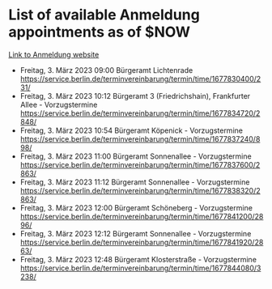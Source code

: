 # List of available Anmeldung appointments as of $NOW
[Link to Anmeldung website](https://service.berlin.de/terminvereinbarung/termin/tag.php?termin=1&anliegen[]=120686&dienstleisterlist=122210,122217,327316,122219,327312,122227,327314,122231,327346,122243,327348,122254,122252,329742,122260,329745,122262,329748,122271,327278,122273,327274,122277,327276,330436,122280,327294,122282,327290,122284,327292,122291,327270,122285,327266,122286,327264,122296,327268,150230,329760,122297,327286,122294,327284,122312,329763,122314,329775,122304,327330,122311,327334,122309,327332,317869,122281,327352,122279,329772,122283,122276,327324,122274,327326,122267,329766,122246,327318,122251,327320,122257,327322,122208,327298,122226,327300&herkunft=http%3A%2F%2Fservice.berlin.de%2Fdienstleistung%2F120686%2F)
- Freitag, 3. März 2023 09:00 Bürgeramt Lichtenrade https://service.berlin.de/terminvereinbarung/termin/time/1677830400/231/
- Freitag, 3. März 2023 10:12 Bürgeramt 3 (Friedrichshain), Frankfurter Allee - Vorzugstermine https://service.berlin.de/terminvereinbarung/termin/time/1677834720/2848/
- Freitag, 3. März 2023 10:54 Bürgeramt Köpenick - Vorzugstermine https://service.berlin.de/terminvereinbarung/termin/time/1677837240/898/
- Freitag, 3. März 2023 11:00 Bürgeramt Sonnenallee - Vorzugstermine https://service.berlin.de/terminvereinbarung/termin/time/1677837600/2863/
- Freitag, 3. März 2023 11:12 Bürgeramt Sonnenallee - Vorzugstermine https://service.berlin.de/terminvereinbarung/termin/time/1677838320/2863/
- Freitag, 3. März 2023 12:00 Bürgeramt Schöneberg - Vorzugstermine https://service.berlin.de/terminvereinbarung/termin/time/1677841200/2896/
- Freitag, 3. März 2023 12:12 Bürgeramt Sonnenallee - Vorzugstermine https://service.berlin.de/terminvereinbarung/termin/time/1677841920/2863/
- Freitag, 3. März 2023 12:48 Bürgeramt Klosterstraße - Vorzugstermine https://service.berlin.de/terminvereinbarung/termin/time/1677844080/3238/
